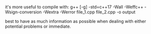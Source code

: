 it's more useful to compile with:
g++ [-g] -std=c++17 -Wall -Weffc++ -Wsign-conversion -Wextra -Werror file_1.cpp file_2.cpp -o output

best to have as much information as possible when dealing with either potential problems or immediate.
